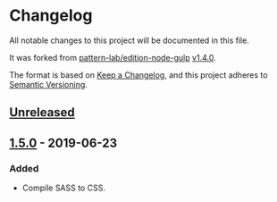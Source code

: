 # Changelog
All notable changes to this project will be documented in this file.

It was forked from [pattern-lab/edition-node-gulp] [v1.4.0](https://github.com/pattern-lab/edition-node-gulp/tree/v1.3.4).

The format is based on [Keep a Changelog](https://keepachangelog.com/en/1.0.0/),
and this project adheres to [Semantic Versioning](https://semver.org/spec/v2.0.0.html).

## [Unreleased]

## [1.5.0] - 2019-06-23
### Added
- Compile SASS to CSS.

[Unreleased]: https://github.com/FabbDev/edition-node-gulp/compare/v1.0.0...HEAD
[1.5.0]: https://github.com/FabbDev/edition-node-gulp/compare/v1.4.0...v1.5.0
[1.4.0]: https://github.com/FabbDev/edition-node-gulp/compare/v1.3.4...v1.4.0

[pattern-lab/edition-node-gulp]: https://github.com/pattern-lab/edition-node-gulp
